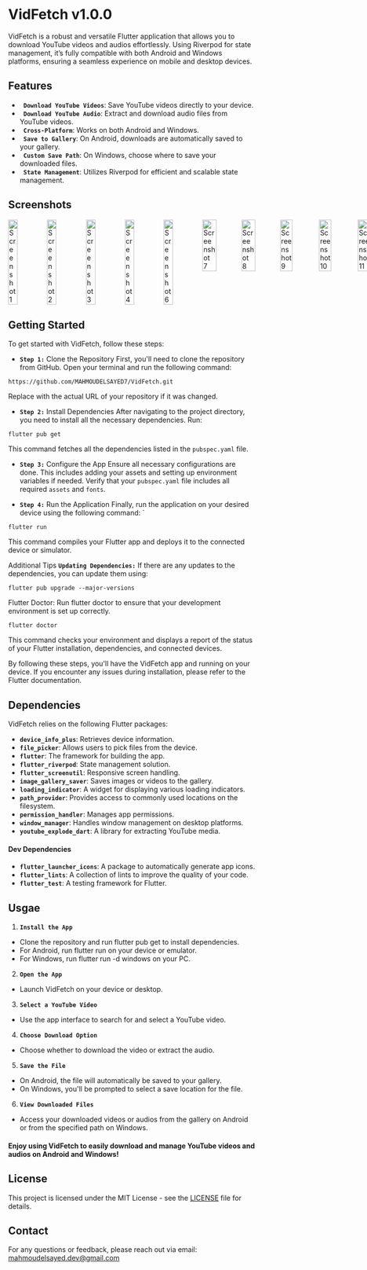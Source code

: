 # VidFetch v1.0.0
VidFetch is a robust and versatile Flutter application that allows you to download YouTube videos and audios effortlessly. Using Riverpod for state management, it’s fully compatible with both Android and Windows platforms, ensuring a seamless experience on mobile and desktop devices.

## Features
- **` Download YouTube Videos`**: Save YouTube videos directly to your device.
- **` Download YouTube Audio`**: Extract and download audio files from YouTube videos.
- **` Cross-Platform`**: Works on both Android and Windows.
- **` Save to Gallery`**: On Android, downloads are automatically saved to your gallery.
- **` Custom Save Path`**: On Windows, choose where to save your downloaded files.
- **` State Management`**: Utilizes Riverpod for efficient and scalable state management.

## Screenshots
<div style="display: flex; justify-content: space-between;">
  
  <img src="https://github.com/user-attachments/assets/adee1f93-2f51-483a-84b8-32b9e57f0370" alt="Screenshot 1" style="width: 24%;"/>
  <img src="https://github.com/user-attachments/assets/f6bbfcb0-3509-4cba-bf12-91ab453231c6" alt="Screenshot 2" style="width: 24%;"/>
  <img src="https://github.com/user-attachments/assets/a2e11c0d-4ca1-4830-a7b4-01b8ce5b3227" alt="Screenshot 3" style="width: 24%;"/>
  <img src="https://github.com/user-attachments/assets/e61aa234-58f1-4af3-a2a4-371f5fba8652" alt="Screenshot 4" style="width: 24%;"/>
  <img src="https://github.com/user-attachments/assets/62335df9-f2e1-4963-8c2b-d121d5ff39a3" alt="Screenshot 6" style="width: 24%;"/>
  <img src="https://github.com/user-attachments/assets/1dbc79a7-811a-4f7f-b816-d7f52c6bc41a" alt="Screenshot 7" style="width: 36%;"/>
  <img src="https://github.com/user-attachments/assets/3e6d8886-d77f-4142-a44b-709f49dea628" alt="Screenshot 8" style="width: 36%;"/>
  <img src="https://github.com/user-attachments/assets/114ba653-fa69-4d5a-9315-ced41461b38c" alt="Screenshot 9" style="width: 32%;"/>
  <img src="https://github.com/user-attachments/assets/fbf5b7b2-9d53-4ebd-9b43-92a37ba847a2" alt="Screenshot 10" style="width: 32%;"/>
  <img src="https://github.com/user-attachments/assets/1deb3ec2-fb53-4edd-9ca7-b8015ac17096" alt="Screenshot 11" style="width: 32%;"/>
</div>


## Getting Started
To get started with VidFetch, follow these steps:

- **`Step 1:`** Clone the Repository
First, you'll need to clone the repository from GitHub. Open your terminal and run the following command:
```
https://github.com/MAHMOUDELSAYED7/VidFetch.git
```
Replace <repository-url> with the actual URL of your repository if it was changed.

- **`Step 2:`** Install Dependencies
After navigating to the project directory, you need to install all the necessary dependencies. Run:
```
flutter pub get
```
This command fetches all the dependencies listed in the `pubspec.yaml` file.

- **`Step 3:`** Configure the App
Ensure all necessary configurations are done. This includes adding your assets and setting up environment variables if needed. Verify that your `pubspec.yaml` file includes all required `assets` and `fonts`.

- **`Step 4:`** Run the Application
Finally, run the application on your desired device using the following command:
`
```
flutter run
```
This command compiles your Flutter app and deploys it to the connected device or simulator.

Additional Tips
**`Updating Dependencies:`** If there are any updates to the dependencies, you can update them using:
```
flutter pub upgrade --major-versions
```
Flutter Doctor: Run flutter doctor to ensure that your development environment is set up correctly.
```
flutter doctor
```
This command checks your environment and displays a report of the status of your Flutter installation, dependencies, and connected devices.

By following these steps, you'll have the VidFetch app and running on your device. If you encounter any issues during installation, please refer to the Flutter documentation.

## Dependencies

VidFetch relies on the following Flutter packages:

- **`device_info_plus`**: Retrieves device information.
- **`file_picker`**: Allows users to pick files from the device.
- **`flutter`**: The framework for building the app.
- **`flutter_riverpod`**: State management solution.
- **`flutter_screenutil`**: Responsive screen handling.
- **`image_gallery_saver`**: Saves images or videos to the gallery.
- **`loading_indicator`**: A widget for displaying various loading indicators.
- **`path_provider`**: Provides access to commonly used locations on the filesystem.
- **`permission_handler`**: Manages app permissions.
- **`window_manager`**: Handles window management on desktop platforms.
- **`youtube_explode_dart`**: A library for extracting YouTube media.
#### Dev Dependencies
- **`flutter_launcher_icons`**: A package to automatically generate app icons.
- **`flutter_lints`**: A collection of lints to improve the quality of your code.
- **`flutter_test`**: A testing framework for Flutter.


## Usgae
1. **`Install the App`**
- Clone the repository and run flutter pub get to install dependencies.
- For Android, run flutter run on your device or emulator.
- For Windows, run flutter run -d windows on your PC.

2. **`Open the App`**
- Launch VidFetch on your device or desktop.

3. **`Select a YouTube Video`**
- Use the app interface to search for and select a YouTube video.
4. **`Choose Download Option`**

- Choose whether to download the video or extract the audio.
5. **`Save the File`**

- On Android, the file will automatically be saved to your gallery.
- On Windows, you'll be prompted to select a save location for the file.

6. **`View Downloaded Files`**
- Access your downloaded videos or audios from the gallery on Android or from the specified path on Windows.

#### Enjoy using VidFetch to easily download and manage YouTube videos and audios on Android and Windows!

## License

This project is licensed under the MIT License - see the [LICENSE](LICENSE) file for details.

## Contact

For any questions or feedback, please reach out via email: [mahmoudelsayed.dev@gmail.com](mahmoudelsayed.dev@gmail.com)
